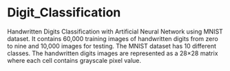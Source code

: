 # Digit_Classification
 Handwritten Digits Classification with Artificial Neural Network using MNIST dataset.
 It contains 60,000 training images of handwritten digits from zero to nine and 10,000 images for testing.
 The MNIST dataset has 10 different classes. 
 The handwritten digits images are represented as a 28×28 matrix where each cell contains grayscale pixel value.
